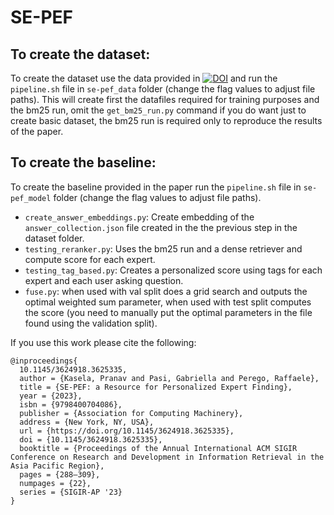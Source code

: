 # SE-PEF 

## To create the dataset:

To create the dataset use the data provided in [![DOI](https://zenodo.org/badge/DOI/10.5281/zenodo.8332748.svg)](https://doi.org/10.5281/zenodo.8332748) and run the `pipeline.sh` file in `se-pef_data` folder (change the flag values to adjust file paths).
This will create first the datafiles required for training purposes and the bm25 run, omit the `get_bm25_run.py` command if you do want just to create basic dataset, the bm25 run is required only to reproduce the results of the paper.

## To create the baseline:

To create the baseline provided in the paper run the `pipeline.sh` file in `se-pef_model` folder (change the flag values to adjust file paths).
- `create_answer_embeddings.py`: Create embedding of the `answer_collection.json` file created in the the previous step in the dataset folder.
- `testing_reranker.py`: Uses the bm25 run and a dense retriever and compute score for each expert.
- `testing_tag_based.py`: Creates a personalized score using tags for each expert and each user asking question.
- `fuse.py`: when used with val split does a grid search and outputs the optimal weighted sum parameter, when used with test split computes the score (you need to manually put the optimal parameters in the file found using the validation split).


If you use this work please cite the following:

```
@inproceedings{
  10.1145/3624918.3625335,
  author = {Kasela, Pranav and Pasi, Gabriella and Perego, Raffaele},
  title = {SE-PEF: a Resource for Personalized Expert Finding},
  year = {2023},
  isbn = {9798400704086},
  publisher = {Association for Computing Machinery},
  address = {New York, NY, USA},
  url = {https://doi.org/10.1145/3624918.3625335},
  doi = {10.1145/3624918.3625335},
  booktitle = {Proceedings of the Annual International ACM SIGIR Conference on Research and Development in Information Retrieval in the Asia Pacific Region},
  pages = {288–309},
  numpages = {22},
  series = {SIGIR-AP '23}
}
```
